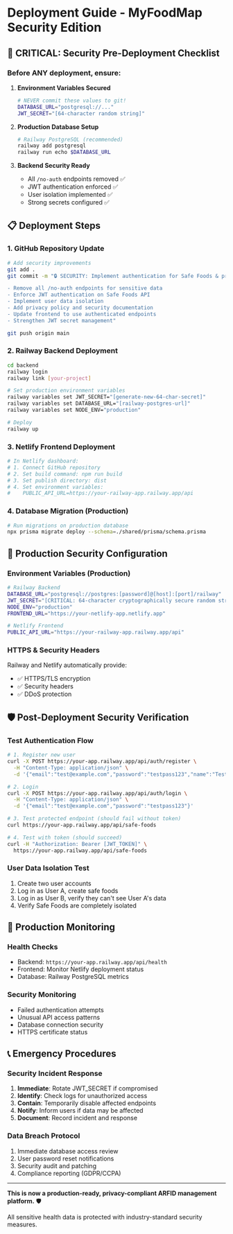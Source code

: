 # Deployment Guide - MyFoodMap Security Edition

## 🚨 CRITICAL: Security Pre-Deployment Checklist

### Before ANY deployment, ensure:

1. **Environment Variables Secured**
   ```bash
   # NEVER commit these values to git!
   DATABASE_URL="postgresql://..."
   JWT_SECRET="[64-character random string]"
   ```

2. **Production Database Setup**
   ```bash
   # Railway PostgreSQL (recommended)
   railway add postgresql
   railway run echo $DATABASE_URL
   ```

3. **Backend Security Ready**
   - All `/no-auth` endpoints removed ✅
   - JWT authentication enforced ✅
   - User isolation implemented ✅
   - Strong secrets configured ✅

## 📋 Deployment Steps

### 1. GitHub Repository Update
```bash
# Add security improvements
git add .
git commit -m "🔒 SECURITY: Implement authentication for Safe Foods & privacy protection

- Remove all /no-auth endpoints for sensitive data
- Enforce JWT authentication on Safe Foods API
- Implement user data isolation
- Add privacy policy and security documentation
- Update frontend to use authenticated endpoints
- Strengthen JWT secret management"

git push origin main
```

### 2. Railway Backend Deployment
```bash
cd backend
railway login
railway link [your-project]

# Set production environment variables
railway variables set JWT_SECRET="[generate-new-64-char-secret]"
railway variables set DATABASE_URL="[railway-postgres-url]"
railway variables set NODE_ENV="production"

# Deploy
railway up
```

### 3. Netlify Frontend Deployment
```bash
# In Netlify dashboard:
# 1. Connect GitHub repository
# 2. Set build command: npm run build
# 3. Set publish directory: dist
# 4. Set environment variables:
#    PUBLIC_API_URL=https://your-railway-app.railway.app/api
```

### 4. Database Migration (Production)
```bash
# Run migrations on production database
npx prisma migrate deploy --schema=./shared/prisma/schema.prisma
```

## 🔐 Production Security Configuration

### Environment Variables (Production)
```bash
# Railway Backend
DATABASE_URL="postgresql://postgres:[password]@[host]:[port]/railway"
JWT_SECRET="[CRITICAL: 64-character cryptographically secure random string]"
NODE_ENV="production"
FRONTEND_URL="https://your-netlify-app.netlify.app"

# Netlify Frontend
PUBLIC_API_URL="https://your-railway-app.railway.app/api"
```

### HTTPS & Security Headers
Railway and Netlify automatically provide:
- ✅ HTTPS/TLS encryption
- ✅ Security headers
- ✅ DDoS protection

## 🛡️ Post-Deployment Security Verification

### Test Authentication Flow
```bash
# 1. Register new user
curl -X POST https://your-app.railway.app/api/auth/register \
  -H "Content-Type: application/json" \
  -d '{"email":"test@example.com","password":"testpass123","name":"Test User"}'

# 2. Login
curl -X POST https://your-app.railway.app/api/auth/login \
  -H "Content-Type: application/json" \
  -d '{"email":"test@example.com","password":"testpass123"}'

# 3. Test protected endpoint (should fail without token)
curl https://your-app.railway.app/api/safe-foods

# 4. Test with token (should succeed)
curl -H "Authorization: Bearer [JWT_TOKEN]" \
  https://your-app.railway.app/api/safe-foods
```

### User Data Isolation Test
1. Create two user accounts
2. Log in as User A, create safe foods
3. Log in as User B, verify they can't see User A's data
4. Verify Safe Foods are completely isolated

## 🚨 Production Monitoring

### Health Checks
- Backend: `https://your-app.railway.app/api/health`
- Frontend: Monitor Netlify deployment status
- Database: Railway PostgreSQL metrics

### Security Monitoring
- Failed authentication attempts
- Unusual API access patterns
- Database connection security
- HTTPS certificate status

## 📞 Emergency Procedures

### Security Incident Response
1. **Immediate**: Rotate JWT_SECRET if compromised
2. **Identify**: Check logs for unauthorized access
3. **Contain**: Temporarily disable affected endpoints
4. **Notify**: Inform users if data may be affected
5. **Document**: Record incident and response

### Data Breach Protocol
1. Immediate database access review
2. User password reset notifications
3. Security audit and patching
4. Compliance reporting (GDPR/CCPA)

---

**This is now a production-ready, privacy-compliant ARFID management platform.** 🛡️

All sensitive health data is protected with industry-standard security measures.